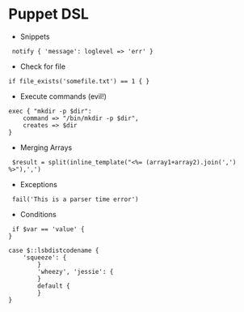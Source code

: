 # Puppet DSL

* Snippets
```
 notify { 'message': loglevel => 'err' }
```

* Check for file
```
if file_exists('somefile.txt') == 1 { }
```

* Execute commands (evil!)
```
exec { "mkdir -p $dir":
    command => "/bin/mkdir -p $dir",
    creates => $dir
}
```

* Merging Arrays
```
 $result = split(inline_template("<%= (array1+array2).join(',') %>"),',')
```

* Exceptions
```
 fail('This is a parser time error')
```

* Conditions

```
 if $var == 'value' {
}

case $::lsbdistcodename {
	'squeeze': {
        }
        'wheezy', 'jessie': {
        }
        default {
        }
}
```
